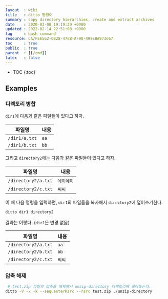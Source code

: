 ```yaml
---
layout  : wiki
title   : ditto 명령어
summary : copy directory hierarchies, create and extract archives
date    : 2020-03-08 19:19:29 +0900
updated : 2022-02-14 22:51:08 +0900
tag     : bash command
resource: CA/FEE562-6828-4788-AF90-499EBA973667
toc     : true
public  : true
parent  : [[/cmd]]
latex   : false
---
```

* TOC
{:toc}

## Examples

### 디렉토리 병합

`dir1`에 다음과 같은 파일들이 있다고 하자.

| 파일명        | 내용 |
|---------------|------|
| `/dir1/a.txt` | `aa` |
| `/dir1/b.txt` | `bb` |

그리고 `directory2`에는 다음과 같은 파일들이 있다고 하자.

| 파일명              | 내용       |
|---------------------|------------|
| `/directory2/a.txt` | `에이에이` |
| `/directory2/c.txt` | `씨씨`     |

이 때 다음 명령을 입력하면, `dir1`의 파일들을 복사해서 `directory2`에 덮어쓰기한다.

```bash
ditto dir1 directory2
```

결과는 이렇다. (`dir1`은 변경 없음)

| 파일명              | 내용   |
|---------------------|--------|
| `/directory2/a.txt` | `aa`   |
| `/directory2/b.txt` | `bb`   |
| `/directory2/c.txt` | `씨씨` |

### 압축 해제


```bash
 # test.zip 파일의 압축을 해제해서 unzip-directory 디렉토리에 풀어놓는다.
ditto -V -x -k --sequesterRsrc --rsrc test.zip ./unzip-directory
```
